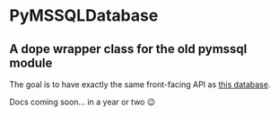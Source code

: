 # PyMSSQLDatabase
## A dope wrapper class for the old pymssql module

The goal is to have exactly the same front-facing API as [this database](https://github.com/noahbroyles/python-DB-Clients/blob/master/SQL%20Server/database.py).

Docs coming soon... in a year or two 😉️
